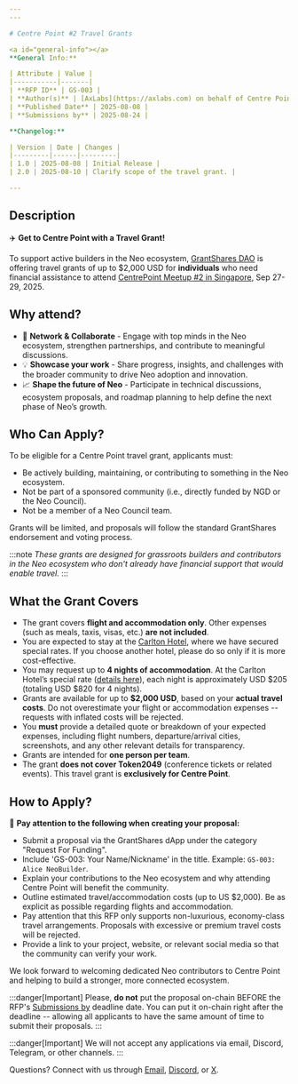 ```yaml
---
---

# Centre Point #2 Travel Grants

<a id="general-info"></a>
**General Info:**

| Attribute | Value |
|-----------|-------|
| **RFP ID** | GS-003 |
| **Author(s)** | [AxLabs](https://axlabs.com) on behalf of Centre Point |
| **Published Date** | 2025-08-08 |
| **Submissions by** | 2025-08-24 |

**Changelog:**

| Version | Date | Changes |
|---------|------|---------|
| 1.0 | 2025-08-08 | Initial Release |
| 2.0 | 2025-08-10 | Clarify scope of the travel grant. |

---
```


## Description

✈️ **Get to Centre Point with a Travel Grant!** 

To support active builders in the Neo ecosystem, [GrantShares DAO](https://grantshares.io) is offering travel grants of up to $2,000 USD for **individuals** who need financial assistance to attend [CentrePoint Meetup #2 in Singapore](https://medium.com/centrepoint/centre-point-meetup-2-singapore-september-27-29-548320dfa77a), Sep 27-29, 2025.

## Why attend?

- 🚀 **Network & Collaborate** - Engage with top minds in the Neo ecosystem, strengthen partnerships, and contribute to meaningful discussions.
- 💡 **Showcase your work** - Share progress, insights, and challenges with the broader community to drive Neo adoption and innovation.
- 📈 **Shape the future of Neo** - Participate in technical discussions, ecosystem proposals, and roadmap planning to help define the next phase of Neo’s growth.

## Who Can Apply?

To be eligible for a Centre Point travel grant, applicants must:

- Be actively building, maintaining, or contributing to something in the Neo ecosystem.
- Not be part of a sponsored community (i.e., directly funded by NGD or the Neo Council).
- Not be a member of a Neo Council team.

Grants will be limited, and proposals will follow the standard GrantShares endorsement and voting process.

:::note
*These grants are designed for grassroots builders and contributors in the Neo ecosystem who don't already have financial support that would enable travel.*
:::

## What the Grant Covers

- The grant covers **flight and accommodation only**. Other expenses (such as meals, taxis, visas, etc.) **are not included**.
- You are expected to stay at the [Carlton Hotel](https://www.carltonhotel.sg), where we have secured special rates. If you choose another hotel, please do so only if it is more cost-effective.
- You may request up to **4 nights of accommodation**. At the Carlton Hotel’s special rate ([details here](https://medium.com/centrepoint/centre-point-2-update-venue-confirmed-and-travel-grants-now-open-5f4484832764)), each night is approximately USD $205 (totaling USD $820 for 4 nights).
- Grants are available for up to **$2,000 USD**, based on your **actual travel costs**. Do not overestimate your flight or accommodation expenses -- requests with inflated costs will be rejected.
- You **must** provide a detailed quote or breakdown of your expected expenses, including flight numbers, departure/arrival cities, screenshots, and any other relevant details for transparency.
- Grants are intended for **one person per team**.
- The grant **does not cover Token2049** (conference tickets or related events). This travel grant is **exclusively for Centre Point**.

## How to Apply?

🚨 **Pay attention to the following when creating your proposal:**

- Submit a proposal via the GrantShares dApp under the category "Request For Funding". 
- Include 'GS-003: Your Name/Nickname' in the title. Example: `GS-003: Alice NeoBuilder`.
- Explain your contributions to the Neo ecosystem and why attending Centre Point will benefit the community. 
- Outline estimated travel/accommodation costs (up to US $2,000). Be as explicit as possible regarding flights and accommodation.
- Pay attention that this RFP only supports non-luxurious, economy-class travel arrangements. Proposals with excessive or premium travel costs will be rejected.
- Provide a link to your project, website, or relevant social media so that the community can verify your work.

We look forward to welcoming dedicated Neo contributors to Centre Point and helping to build a stronger, more connected ecosystem.

:::danger[Important]
Please, **do not** put the proposal on-chain BEFORE the RFP's [Submissions by](#general-info) deadline date. You can put it on-chain right after the deadline -- allowing all applicants to have the same amount of time to submit their proposals.
:::

:::danger[Important]
We will not accept any applications via email, Discord, Telegram, or other channels.
:::

Questions? Connect with us through [Email](mailto:info@grantshares.io), [Discord](https://discord.gg/rvZFQ5382k), or [X](https://x.com/GrantShares).